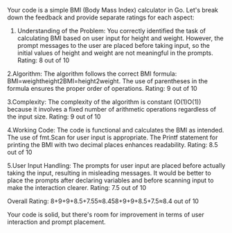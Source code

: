 
Your code is a simple BMI (Body Mass Index) calculator in Go. Let's break down the feedback and provide separate ratings for each aspect:

1. Understanding of the Problem:
You correctly identified the task of calculating BMI based on user input for height and weight.
However, the prompt messages to the user are placed before taking input, so the initial values of height and weight are not meaningful in the prompts.
    Rating: 8 out of 10

2.Algorithm:
The algorithm follows the correct BMI formula: BMI=weightheight2BMI=height2weight​.
The use of parentheses in the formula ensures the proper order of operations.
    Rating: 9 out of 10

3.Complexity:
The complexity of the algorithm is constant (O(1)O(1)) because it involves a fixed number of arithmetic operations regardless of the input size.
    Rating: 9 out of 10

4.Working Code:
The code is functional and calculates the BMI as intended.
The use of fmt.Scan for user input is appropriate.
The Printf statement for printing the BMI with two decimal places enhances readability.
    Rating: 8.5 out of 10

5.User Input Handling:
The prompts for user input are placed before actually taking the input, resulting in misleading messages.
It would be better to place the prompts after declaring variables and before scanning input to make the interaction clearer.
    Rating: 7.5 out of 10

Overall Rating: 8+9+9+8.5+7.55≈8.458+9+9+8.5+7.5​≈8.4 out of 10

Your code is solid, but there's room for improvement in terms of user interaction and prompt placement.